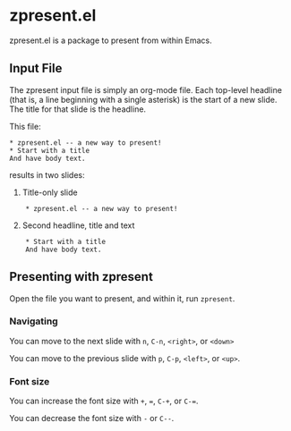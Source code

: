 # zpresent.el #

zpresent.el is a package to present from within Emacs.


## Input File

The zpresent input file is simply an org-mode file. Each top-level headline (that is, a line beginning with a single asterisk) is the start of a new slide. The title for that slide is the headline.

This file:

    * zpresent.el -- a new way to present!
    * Start with a title
    And have body text.

results in two slides:

1. Title-only slide


```
    * zpresent.el -- a new way to present!
```

2. Second headline, title and text

```
    * Start with a title
    And have body text.
```

## Presenting with zpresent

Open the file you want to present, and within it, run `zpresent`.

### Navigating

You can move to the next slide with `n`, `C-n`, `<right>`, or `<down>`

You can move to the previous slide with `p`, `C-p`, `<left>`, or `<up>`.

### Font size

You can increase the font size with `+`, `=`, `C-+`, or `C-=`.

You can decrease the font size with `-` or `C--`.